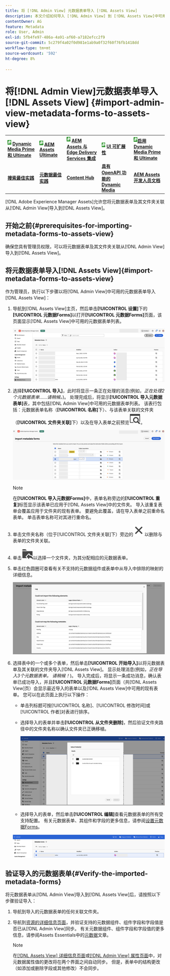```yaml
---
title: 将 [!DNL Admin View] 元数据表单导入 [!DNL Assets View]
description: 本文介绍如何导入 [!DNL Admin View] 到 [!DNL Assets View]中可用的元数据表单
contentOwner: AG
feature: Metadata
role: User, Admin
exl-id: 5fb4fe97-486a-4a91-af60-a7182efcc2f9
source-git-commit: 5c279f4a02f0d981e1ab9a0f32f60f76fb1418dd
workflow-type: tm+mt
source-wordcount: '592'
ht-degree: 8%

---
```


# 将[!DNL Admin View]元数据表单导入[!DNL Assets View] {#import-admin-view-metadata-forms-to-assets-view}

<table>
    <tr>
        <td>
            <sup style= "background-color:#008000; color:#FFFFFF; font-weight:bold"><i>新</i></sup> <a href="/help/assets/dynamic-media/dm-prime-ultimate.md"><b>Dynamic Media Prime 和 Ultimate</b></a>
        </td>
        <td>
            <sup style= "background-color:#008000; color:#FFFFFF; font-weight:bold"><i>新</i></sup> <a href="/help/assets/assets-ultimate-overview.md"><b>AEM Assets Ultimate</b></a>
        </td>
        <td>
            <sup style= "background-color:#008000; color:#FFFFFF; font-weight:bold"><i>新</i></sup> <a href="/help/assets/integrate-aem-assets-edge-delivery-services.md"><b>AEM Assets 与 Edge Delivery Services 集成</b></a>
        </td>
        <td>
            <sup style= "background-color:#008000; color:#FFFFFF; font-weight:bold"><i>新</i></sup> <a href="/help/assets/aem-assets-view-ui-extensibility.md"><b>UI 可扩展性</b></a>
        </td>
          <td>
            <sup style= "background-color:#008000; color:#FFFFFF; font-weight:bold"><i>新</i></sup><a href="/help/assets/dynamic-media/enable-dynamic-media-prime-and-ultimate.md"><b>启用 Dynamic Media Prime 和 Ultimate</b></a>
        </td>
    </tr>
    <tr>
        <td>
            <a href="/help/assets/search-best-practices.md"><b>搜索最佳实践</b></a>
        </td>
        <td>
            <a href="/help/assets/metadata-best-practices.md"><b>元数据最佳实践</b></a>
        </td>
        <td>
            <a href="/help/assets/product-overview.md"><b>Content Hub</b></a>
        </td>
        <td>
            <a href="/help/assets/dynamic-media-open-apis-overview.md"><b>具有 OpenAPI 功能的 Dynamic Media</b></a>
        </td>
        <td>
            <a href="https://developer.adobe.com/experience-cloud/experience-manager-apis/"><b>AEM Assets 开发人员文档</b></a>
        </td>
    </tr>
</table>

[!DNL Adobe Experience Manager Assets]允许您将元数据表单及其文件夹关联从[!DNL Admin View]导入到[!DNL Assets View]。

## 开始之前{#prerequisites-for-importing-metadata-forms-to-assets-view}

确保您具有管理员权限，可以将元数据表单及其文件夹关联从[!DNL Admin View]导入到[!DNL Assets View]。

## 将元数据表单导入[!DNL Assets View]{#import-metadata-forms-to-assets-view}

作为管理员，执行以下步骤以将[!DNL Admin View]中可用的元数据表单导入[!DNL Assets View]：

1. 导航到[!DNL Assets View]主页，然后单击&#x200B;**[!UICONTROL 设置]**&#x200B;下的&#x200B;**[!UICONTROL 元数据Forms]**&#x200B;以打开&#x200B;**[!UICONTROL 元数据Forms]**&#x200B;页面，该页面显示[!DNL Assets View]中可用的元数据表单列表。

   ![元数据表单页面](/help/assets/assets/metadata-forms-page.png)

1. 选择&#x200B;**[!UICONTROL 导入]**，此时将显示一条正在处理的消息(例如，*正在处理2个元数据表单……请稍候。*)。 处理完成后，将显示&#x200B;**[!UICONTROL 导入元数据表单]**&#x200B;表，其中包括[!DNL Admin View]中可用的元数据表单列表。 该表行包括：元数据表单名称（**[!UICONTROL 名称]**&#x200B;下）、与该表单关联的文件夹（**[!UICONTROL 文件夹关联]**&#x200B;下）以及在导入表单之前预览![该表单的选项](/help/assets/assets/Preview.svg)。

   ![导入元数据Forms页面](/help/assets/assets/import-metadata-forms-page.png)

   >[!NOTE]
   > 
   > 在&#x200B;**[!UICONTROL 导入元数据Forms]**&#x200B;中，表单名称旁边的&#x200B;**[!UICONTROL 重复]**&#x200B;标签显示该表单已应用于[!DNL Assets View]中的文件夹。 导入该重复表单会覆盖应用于文件夹的现有表单。 要避免此覆盖，请在导入表单之前重命名表单。 单击表单名称可对其进行重命名。

1. 单击文件夹名称（位于[!UICONTROL 文件夹关联]下）旁边的![选择文件夹](/help/assets/assets/x.svg)以删除与表单的文件夹关联。
1. 单击![选择文件夹](/help/assets/assets/add-to-folder.svg)以选择一个文件夹，为其分配相应的元数据表单。
1. 单击红色圆圈可查看有关不支持的元数据组件或表单中从导入中排除的映射的详细信息。

   ![导入元数据Forms页面](/help/assets/assets/unsupported-import-elements.png)

1. 选择表中的一个或多个表单，然后单击&#x200B;**[!UICONTROL 开始导入]**&#x200B;以将元数据表单及其关联的文件夹导入[!DNL Assets View]。 显示处理消息(例如，*正在导入3个元数据表单。 请稍候！*)。 导入完成后，将显示一条成功消息，确认表单已成功导入，并且&#x200B;**[!UICONTROL 元数据Forms]**&#x200B;页面（共[!DNL Assets View]页）会显示最近导入的表单以及[!DNL Assets View]中可用的现有表单。 您可以在此页面上执行以下操作：

   * 单击列标题可按[!UICONTROL 名称]、[!UICONTROL 修改时间]或[!UICONTROL 作者]对表进行排序。
   * 选择导入的表单并单击&#x200B;**[!UICONTROL 从文件夹删除]**，然后验证文件夹路径中的文件夹名称以确认文件夹已正确移植。

     ![验证元数据表单页面](/help/assets/assets/confirm-ported-folder.png)
   * 选择导入的表单，然后单击&#x200B;**[!UICONTROL 编辑]**&#x200B;查看元数据表单的所有受支持配置。 有关元数据表单、其组件和字段的更多信息，请参阅[设置元数据Forms](https://experienceleague.adobe.com/zh-hans/docs/experience-manager-assets-essentials/help/metadata#metadata-forms)。

   ![验证元数据表单页面](/help/assets/assets/verify-metadata-forms-page.png)

## 验证导入的元数据表单{#Verify-the-imported-metadata-forms}

将元数据表单从[!DNL Admin View]导入到[!DNL Assets View]后，请按照以下步骤验证导入：

1. 导航到导入的元数据表单的任何关联文件夹。
1. 导航到[资源的详细信息页面](/help/assets/navigate-assets-view.md#preview-assets)，并验证支持的元数据组件、组件字段和字段值是否已从[!DNL Admin View]同步。 有关元数据组件、组件字段和字段值的更多信息，请参阅Assets Essentials中的[元数据](https://experienceleague.adobe.com/zh-hans/docs/experience-manager-assets-essentials/help/metadata)文章。

   >[!NOTE]
   >
   > 在[[!DNL Assets View] 详细信息页面](https://experienceleague.adobe.com/zh-hans/docs/experience-manager-cloud-service/content/assets/assets-view/metadata-assets-view#metadata-forms)或[[!DNL Admin View] 属性页面](https://experienceleague.adobe.com/zh-hans/docs/experience-manager-65/content/assets/administer/metadata-schemas)中，对元数据属性值的更改将在两个界面之间自动同步。 但是，表单中的结构更改（如添加或删除字段或其他修改）不会同步。
